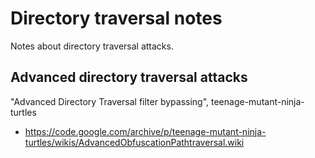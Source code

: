 # Directory traversal notes
Notes about directory traversal attacks.

## Advanced directory traversal attacks
"Advanced Directory Traversal filter bypassing", teenage-mutant-ninja-turtles
- https://code.google.com/archive/p/teenage-mutant-ninja-turtles/wikis/AdvancedObfuscationPathtraversal.wiki
